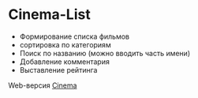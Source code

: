 # Cinema-List

- Формирование списка фильмов
- сортировка по категориям
- Поиск по названию (можно вводить часть имени)
- Добавление комментария
- Выставление рейтинга

Web-версия [Cinema](https://tagea.github.io/Cinema-List/)
